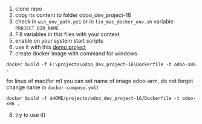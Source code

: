 1. clone repo
2. copy its content to folder odoo_dev_project-16
3. check in `win_env_path.ps1` or in `lin_mac_docker_env.sh` variable `PROJECT_DIR_NAME`
4. Fill variables in this files with your context
5. enable on your system start scripts
6. use it with this [demo project](https://github.com/aayartsev/odoo_demo_project)
7. create docker image with command
for windows
```
docker build -f F:\projects\odoo_dev_project-16\Dockerfile -t odoo-x86 .
```
for linux of mac(for m1 you can set name of image odoo-arm, do not forget change name in `docker-compose.yml`)
```
docker build -f $HOME/projects/odoo_dev_project-16/Dockerfile -t odoo-x86 .
```
8. try to use it)